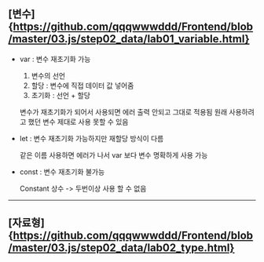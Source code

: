 ## [변수] {https://github.com/qqqwwwddd/Frontend/blob/master/03.js/step02_data/lab01_variable.html}
- var : 변수 재초기화 가능
    1) 변수의 선언
    2) 할당 : 변수에 직접 데이터 값 넣어줌
    3) 초기화 : 선언 + 할당

    변수가 재초기화가 되어서 사용되면 에러 출력 안되고 그대로 적용됨 
    원래 사용하려고 했던 변수 제대로 사용 못할 수 있음 

- let : 변수 재초기화 가능하지만 재할당 방식이 다름

    같은 이름 사용하면 에러가 나서 var 보다 변수 명확하게 사용 가능 

- const : 변수 재초기화 불가능

    Constant 상수 -> 두번이상 사용 할 수 없음

---

## [자료형] {https://github.com/qqqwwwddd/Frontend/blob/master/03.js/step02_data/lab02_type.html}



